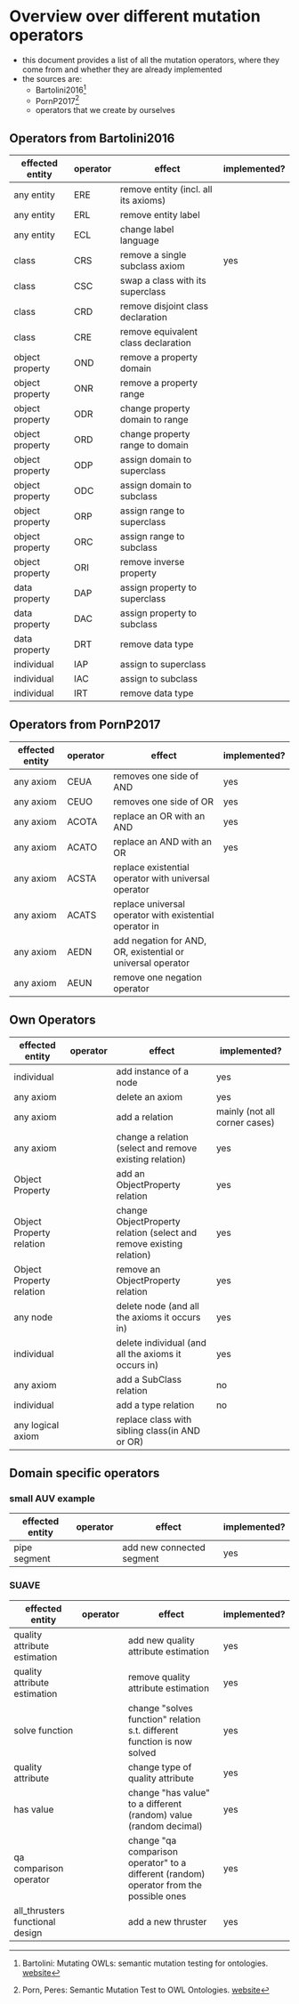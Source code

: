# Overview over different mutation operators 

- this document provides a list of all the mutation operators, where they come from and whether they are already implemented
- the sources are:
    - Bartolini2016[^1]
    - PornP2017[^2]
    - operators that we create by ourselves


## Operators from Bartolini2016

| effected entity | operator | effect                               | implemented? |
|-----------------|----------|--------------------------------------|--------------|
| any entity      | ERE      | remove entity (incl. all its axioms) |              |
| any entity      | ERL      | remove entity label                  |              |
| any entity      | ECL      | change label language                |              |
| class           | CRS      | remove a single subclass axiom       | yes          |
| class           | CSC      | swap a class with its superclass     |              |
| class           | CRD      | remove disjoint class declaration    |              |
| class           | CRE      | remove equivalent class declaration  |              |
| object property | OND      | remove a property domain             |              |
| object property | ONR      | remove a property range              |              |
| object property | ODR      | change property domain to range      |              |
| object property | ORD      | change property range to domain      |              |
| object property | ODP      | assign domain to superclass          |              |
| object property | ODC      | assign domain to subclass            |              |
| object property | ORP      | assign range to superclass           |              |
| object property | ORC      | assign range to subclass             |              |
| object property | ORI      | remove inverse property              |              |
| data property   | DAP      | assign property to superclass        |              |
| data property   | DAC      | assign property to subclass          |              |
| data property   | DRT      | remove data type                     |              |
| individual      | IAP      | assign to superclass                 |              |
| individual      | IAC      | assign to subclass                   |              |
| individual      | IRT      | remove data type                     |              |

## Operators from PornP2017

| effected entity | operator | effect                                                      | implemented? |
|-----------------|----------|-------------------------------------------------------------|--------------|
| any axiom       | CEUA     | removes one side of AND                                     | yes          |
| any axiom       | CEUO     | removes one side of OR                                      | yes          |
| any axiom       | ACOTA    | replace an OR with an AND                                   | yes          |
| any axiom       | ACATO    | replace an AND with an OR                                   | yes          |
| any axiom       | ACSTA    | replace existential operator with universal operator        |              |
| any axiom       | ACATS    | replace universal operator with existential operator in     |              |
| any axiom       | AEDN     | add negation for AND, OR, existential or universal operator |              |
| any axiom       | AEUN     | remove one negation operator                                |              |

## Own Operators

| effected entity          | operator | effect                                                               | implemented?                  |
|--------------------------|----------|----------------------------------------------------------------------|-------------------------------|
| individual               |          | add instance of a node                                               | yes                           |
| any axiom                |          | delete an axiom                                                      | yes                           |
| any axiom                |          | add a relation                                                       | mainly (not all corner cases) |
| any axiom                |          | change a relation (select and remove existing relation)              | yes                           |
| Object Property          |          | add an ObjectProperty relation                                       | yes                           |
| Object Property relation |          | change ObjectProperty relation (select and remove existing relation) | yes                           |
| Object Property relation |          | remove an ObjectProperty relation                                    | yes                           |
| any node                 |          | delete node (and all the axioms it occurs in)                        | yes                           |
| individual               |          | delete individual (and all the axioms it occurs in)                  | yes                           |
| any axiom                |          | add a SubClass relation                                              | no                            |
| individual               |          | add a type relation                                                  | no                            |
| any logical axiom        |          | replace class with sibling class(in AND or OR)                       |                               |

## Domain specific operators
### small AUV example

| effected entity | operator | effect                    | implemented? |
|-----------------|----------|---------------------------|--------------|
| pipe segment    |          | add new connected segment | yes          |

### SUAVE

| effected entity                 | operator | effect                                                                                  | implemented? |
|---------------------------------|----------|-----------------------------------------------------------------------------------------|--------------|
| quality attribute estimation    |          | add new quality attribute estimation                                                    | yes          |
| quality attribute estimation    |          | remove quality attribute estimation                                                     | yes          |
| solve function                  |          | change "solves function" relation s.t. different function is now solved                 | yes          |
| quality attribute               |          | change type of quality attribute                                                        | yes          |
| has value                       |          | change "has value" to a different (random) value (random decimal)                       | yes          |
| qa comparison operator          |          | change "qa comparison operator" to a different (random) operator from the possible ones | yes          |
| all_thrusters functional design |          | add a new thruster                                                                      | yes          |






[^1]: Bartolini: Mutating OWLs: semantic mutation testing for ontologies. [website](https://orbilu.uni.lu/handle/10993/24577)
[^2]: Porn, Peres: Semantic Mutation Test to OWL Ontologies. [website](http://www.scitepress.org/DigitalLibrary/Link.aspx?doi=10.5220/0006335204340441)
